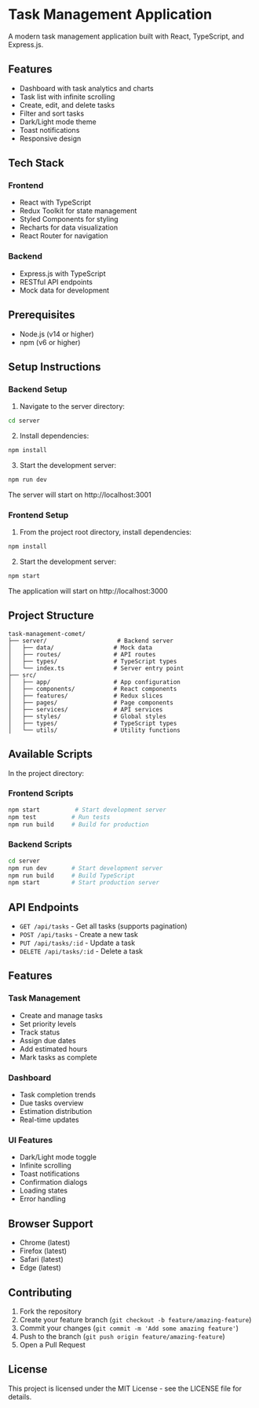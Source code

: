 # Task Management Application

A modern task management application built with React, TypeScript, and Express.js.

## Features

- Dashboard with task analytics and charts
- Task list with infinite scrolling
- Create, edit, and delete tasks
- Filter and sort tasks
- Dark/Light mode theme
- Toast notifications
- Responsive design

## Tech Stack

### Frontend
- React with TypeScript
- Redux Toolkit for state management
- Styled Components for styling
- Recharts for data visualization
- React Router for navigation

### Backend
- Express.js with TypeScript
- RESTful API endpoints
- Mock data for development

## Prerequisites

- Node.js (v14 or higher)
- npm (v6 or higher)

## Setup Instructions

### Backend Setup

1. Navigate to the server directory:
```bash
cd server
```

2. Install dependencies:
```bash
npm install
```

3. Start the development server:
```bash
npm run dev
```

The server will start on http://localhost:3001

### Frontend Setup

1. From the project root directory, install dependencies:
```bash
npm install
```

2. Start the development server:
```bash
npm start
```

The application will start on http://localhost:3000

## Project Structure

```
task-management-comet/
├── server/                    # Backend server
│   ├── data/                 # Mock data
│   ├── routes/               # API routes
│   ├── types/                # TypeScript types
│   └── index.ts              # Server entry point
├── src/
│   ├── app/                  # App configuration
│   ├── components/           # React components
│   ├── features/             # Redux slices
│   ├── pages/                # Page components
│   ├── services/             # API services
│   ├── styles/               # Global styles
│   ├── types/                # TypeScript types
│   └── utils/                # Utility functions
```

## Available Scripts

In the project directory:

### Frontend Scripts
```bash
npm start          # Start development server
npm test          # Run tests
npm run build     # Build for production
```

### Backend Scripts
```bash
cd server
npm run dev       # Start development server
npm run build     # Build TypeScript
npm start         # Start production server
```

## API Endpoints

- `GET /api/tasks` - Get all tasks (supports pagination)
- `POST /api/tasks` - Create a new task
- `PUT /api/tasks/:id` - Update a task
- `DELETE /api/tasks/:id` - Delete a task

## Features

### Task Management
- Create and manage tasks
- Set priority levels
- Track status
- Assign due dates
- Add estimated hours
- Mark tasks as complete

### Dashboard
- Task completion trends
- Due tasks overview
- Estimation distribution
- Real-time updates

### UI Features
- Dark/Light mode toggle
- Infinite scrolling
- Toast notifications
- Confirmation dialogs
- Loading states
- Error handling

## Browser Support

- Chrome (latest)
- Firefox (latest)
- Safari (latest)
- Edge (latest)

## Contributing

1. Fork the repository
2. Create your feature branch (`git checkout -b feature/amazing-feature`)
3. Commit your changes (`git commit -m 'Add some amazing feature'`)
4. Push to the branch (`git push origin feature/amazing-feature`)
5. Open a Pull Request

## License

This project is licensed under the MIT License - see the LICENSE file for details.

